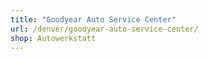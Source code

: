 ```yaml
---
title: "Goodyear Auto Service Center"
url: /denver/goodyear-auto-service-center/
shop: Autowerkstatt
---
```

